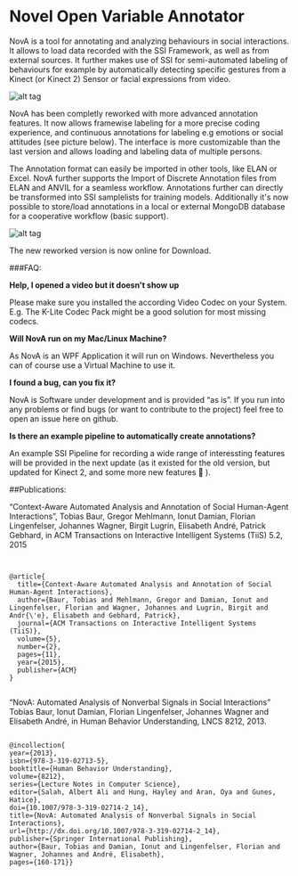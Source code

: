 # Novel Open Variable Annotator
NovA is a tool for annotating and analyzing behaviours in social interactions. It allows to load data recorded with the SSI Framework, as well as from external sources. It further makes use of SSI for semi-automated labeling of behaviours for example by automatically detecting specific gestures from a Kinect (or Kinect 2) Sensor or facial expressions from video.

![alt tag](http://hcm-lab.de/projects/ssi/wp-content/uploads/2016/07/nova.png)


NovA has been completly reworked with more advanced annotation features. It now allows framewise labeling for a more precise coding experience, and continuous annotations for labeling e.g emotions or social attitudes (see picture below). The interface is more customizable than the last version and allows loading and labeling data of multiple persons.

The Annotation format can easily be imported in other tools, like ELAN or Excel. NovA further supports the Import of Discrete Annotation files from ELAN and ANVIL for a seamless workflow. Annotations further can directly be transformed into SSI samplelists for training models.
Additionally it's now possible to store/load annotations in a local or external MongoDB database for a cooperative workflow (basic support). 

![alt tag](http://hcm-lab.de/projects/ssi/wp-content/uploads/2016/07/cont.png)

The new reworked version is now online for Download.

###FAQ:

<strong>Help, I opened a video but it doesn't show up</strong>

Please make sure you installed the according Video Codec on your System. E.g. The K-Lite Codec Pack might be a good solution for most missing codecs.

<strong>Will NovA run on my Mac/Linux Machine?</strong>

As NovA is an WPF Application it will run on Windows. Nevertheless you can of course use a Virtual Machine to use it.

<strong>I found a bug, can you fix it?</strong>

NovA is  Software under development and is provided “as is”. If you run into any problems or find bugs (or want to contribute to the project) feel free to open an issue here on github.

<strong>Is there an example pipeline to automatically create annotations?</strong>

An example SSI Pipeline for recording a wide range of interessting features will be provided in the next update (as it existed for the old version, but updated for Kinect 2, and some more new features 🙂 ).


##Publications:

 “Context-Aware Automated Analysis and Annotation of Social Human-Agent Interactions”, Tobias Baur, Gregor Mehlmann, Ionut Damian, Florian Lingenfelser, Johannes Wagner, Birgit Lugrin, Elisabeth André, Patrick Gebhard, in ACM Transactions on Interactive Intelligent Systems (TiiS) 5.2, 2015

<pre><code>

@article{
  title={Context-Aware Automated Analysis and Annotation of Social Human-Agent Interactions},
  author={Baur, Tobias and Mehlmann, Gregor and Damian, Ionut and Lingenfelser, Florian and Wagner, Johannes and Lugrin, Birgit and Andr{\'e}, Elisabeth and Gebhard, Patrick},
  journal={ACM Transactions on Interactive Intelligent Systems (TiiS)},
  volume={5},
  number={2},
  pages={11},
  year={2015},
  publisher={ACM}
}

</code></pre>
 “NovA: Automated Analysis of Nonverbal Signals in Social Interactions” Tobias Baur, Ionut Damian, Florian Lingenfelser, Johannes Wagner and Elisabeth André, in Human Behavior Understanding, LNCS 8212, 2013.

<pre><code>
@incollection{
year={2013},
isbn={978-3-319-02713-5},
booktitle={Human Behavior Understanding},
volume={8212},
series={Lecture Notes in Computer Science},
editor={Salah, Albert Ali and Hung, Hayley and Aran, Oya and Gunes, Hatice},
doi={10.1007/978-3-319-02714-2_14},
title={NovA: Automated Analysis of Nonverbal Signals in Social Interactions},
url={http://dx.doi.org/10.1007/978-3-319-02714-2_14},
publisher={Springer International Publishing},
author={Baur, Tobias and Damian, Ionut and Lingenfelser, Florian and Wagner, Johannes and André, Elisabeth},
pages={160-171}}

</code></pre>